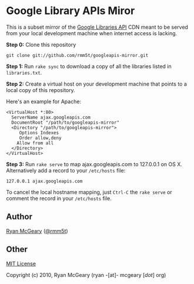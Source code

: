 # Google Library APIs Miror

This is a subset mirror of the [Google Libraries
API](http://code.google.com/apis/libraries/devguide.html) CDN meant to be served
from your local development machine when internet access is lacking.

**Step 0:** Clone this repository

    git clone git://github.com/rmm5t/googleapis-mirror.git

**Step 1:** Run `rake sync` to download a copy of all the libraries listed in
  `libraries.txt`.

**Step 2:** Create a virtual host on your development machine that points to a
  local copy of this repository.

Here's an example for Apache:

    <VirtualHost *:80>
      ServerName ajax.googleapis.com
      DocumentRoot "/path/to/googleapis-mirror"
      <Directory "/path/to/googleapis-mirror">
         Options Indexes
         Order allow,deny
        Allow from all
      </Directory>
    </VirtualHost>

**Step 3:** Run `rake serve` to map ajax.googleapis.com to 127.0.0.1 on OS X.
  Alternatively add a record to your `/etc/hosts` file:

    127.0.0.1 ajax.googleapis.com

To cancel the local hostname mapping, just `Ctrl-C` the `rake serve` or comment
the record in your `/etc/hosts` file.

## Author

[Ryan McGeary](http://ryan.mcgeary.org) ([@rmm5t](http://twitter.com/rmm5t))

## Other

[MIT License](http://www.opensource.org/licenses/mit-license.php)

Copyright (c) 2010, Ryan McGeary (ryan -[at]- mcgeary [*dot*] org)
